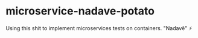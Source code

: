 # microservice-nadave-potato
Using this shit to implement microservices tests on containers. "Nadavê" :zap:
